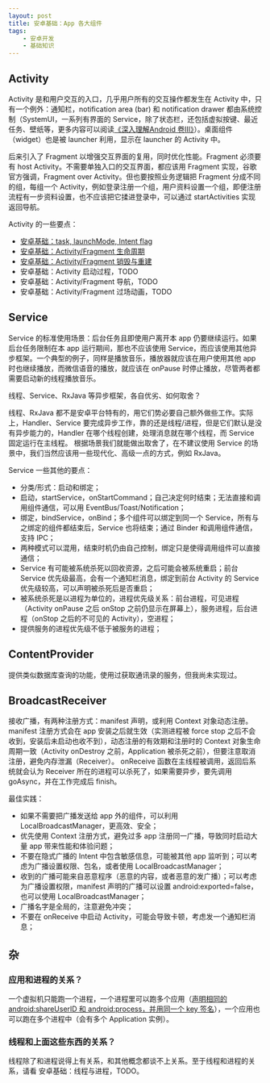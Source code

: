 ```yaml
---
layout: post
title: 安卓基础：App 各大组件
tags:
    - 安卓开发
    - 基础知识
---
```


## Activity

Activity 是和用户交互的入口，几乎用户所有的交互操作都发生在 Activity 中，只有一个例外：通知栏，notification area (bar) 和 notification drawer 都由系统控制（SystemUI，一系列有界面的 Service，除了状态栏，还包括虚拟按键、最近任务、壁纸等，更多内容可以阅读[《深入理解Android 卷III》](https://book.douban.com/subject/26598458)）。桌面组件（widget）也是被 launcher 利用，显示在 launcher 的 Activity 中。

后来引入了 Fragment 以增强交互界面的复用，同时优化性能。Fragment 必须要有 host Activity。不需要单独入口的交互界面，都应该用 Fragment 实现，谷歌官方强调，Fragment over Activity。但也要按照业务逻辑把 Fragment 分成不同的组，每组一个 Activity，例如登录注册一个组，用户资料设置一个组，即便注册流程有一步资料设置，也不应该把它揉进登录中，可以通过 startActivities 实现返回导航。

Activity 的一些要点：

+ [安卓基础：task, launchMode, Intent flag](/2017/01/16/Android-Basics-Task-and-LaunchMode/index.html)
+ [安卓基础：Activity/Fragment 生命周期](/2017/01/14/Android-Basics-Activity-Fragment-Life-Cycle/index.html)
+ [安卓基础：Activity/Fragment 销毁与重建](/2017/01/15/Android-Basics-Activity-Fragment-Kill-and-Recreate/index.html)
+ 安卓基础：Activity 启动过程，TODO
+ 安卓基础：Activity/Fragment 导航，TODO
+ 安卓基础：Activity/Fragment 过场动画，TODO

## Service

Service 的标准使用场景：后台任务且即使用户离开本 app 仍要继续运行。如果后台任务限制在本 app 运行期间，那也不应该使用 Service，而应该使用其他异步框架。一个典型的例子，同样是播放音乐，播放器就应该在用户使用其他 app 时也继续播放，而微信语音的播放，就应该在 onPause 时停止播放，尽管两者都需要启动新的线程播放音乐。

线程、Service、RxJava 等异步框架，各自优劣、如何取舍？

线程、RxJava 都不是安卓平台特有的，用它们势必要自己额外做些工作。实际上，Handler、Service 要完成异步工作，靠的还是线程/进程，但是它们默认是没有异步能力的，Handler 在哪个线程创建，处理消息就在哪个线程，而 Service 固定运行在主线程。
根据场景我们就能做出取舍了，在不建议使用 Service 的场景中，我们当然应该用一些现代化、高级一点的方式，例如 RxJava。

Service 一些其他的要点：

+ 分类/形式：启动和绑定；
+ 启动，startService，onStartCommand；自己决定何时结束；无法直接和调用组件通信，可以用 EventBus/Toast/Notification；
+ 绑定，bindService，onBind；多个组件可以绑定到同一个 Service，所有与之绑定的组件都结束后，Service 也将结束；通过 Binder 和调用组件通信，支持 IPC；
+ 两种模式可以混用，结束时机仍由自己控制，绑定只是使得调用组件可以直接通信；
+ Service 有可能被系统杀死以回收资源，之后可能会被系统重启；前台 Service 优先级最高，会有一个通知栏消息，绑定到前台 Activity 的 Service 优先级较高，可以声明被杀死后是否重启；
+ 被系统杀死是以进程为单位的，进程优先级关系：前台进程，可见进程（Activity onPause 之后 onStop 之前仍显示在屏幕上），服务进程，后台进程（onStop 之后的不可见的 Activity），空进程；
+ 提供服务的进程优先级不低于被服务的进程；

## ContentProvider

提供类似数据库查询的功能，使用过获取通讯录的服务，但我尚未实现过。

## BroadcastReceiver

接收广播，有两种注册方式：manifest 声明，或利用 Context 对象动态注册。manifest 注册方式会在 app 安装之后就生效（实测进程被 force stop 之后不会收到，安装后未启动也收不到），动态注册的有效期和注册时的 Context 对象生命周期一致（Activity onDestroy 之前，Application 被杀死之前），但要注意取消注册，避免内存泄漏（Receiver）。
onReceive 函数在主线程被调用，返回后系统就会认为 Receiver 所在的进程可以杀死了，如果需要异步，要先调用 goAsync，并在工作完成后 finish。

最佳实践：

+ 如果不需要把广播发送给 app 外的组件，可以利用 LocalBroadcastManager，更高效、安全；
+ 优先使用 Context 注册方式，避免过多 app 注册同一广播，导致同时启动大量 app 带来性能和体验问题；
+ 不要在隐式广播的 Intent 中包含敏感信息，可能被其他 app 监听到；可以考虑为广播设置权限、包名，或者使用 LocalBroadcastManager；
+ 收到的广播可能来自恶意程序（恶意的内容，或者恶意的发广播）；可以考虑为广播设置权限，manifest 声明的广播可以设置 android:exported=false，也可以使用 LocalBroadcastManager；
+ 广播名字是全局的，注意避免冲突；
+ 不要在 onReceive 中启动 Activity，可能会导致卡顿，考虑发一个通知栏消息；

## 杂

### 应用和进程的关系？

一个虚拟机只能跑一个进程，一个进程里可以跑多个应用（[声明相同的 android:shareUserID 和 android:process，并用同一个 key 签名](http://stackoverflow.com/a/17664341)），一个应用也可以跑在多个进程中（会有多个 Application 实例）。

### 线程和上面这些东西的关系？

线程除了和进程说得上有关系，和其他概念都谈不上关系。至于线程和进程的关系，请看 安卓基础：线程与进程，TODO。
